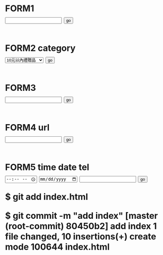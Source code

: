 <!DOCTYPE html>
<html>
<head>
<meta charset ="utf-8">
</head>
<body>
<h1>FORM1</hl>
<form action ="https://www.nyl68.tw/search_num"method ="GET">
<input type ="text"name="category">
<input type ="submit"value="go">
</form>
<br>
<hl>FORM2 category</hl>
<form action ="https://www.my168.tw/search_num"method="GET">
<select name ="category">
<option value="10">10元以內禮贈品</option>
<option value="20">20元以內禮贈品</option>
<option value="30">30元以內禮贈品</option>
<option value="50">50元以內禮贈品</option>
<option value="100">100元以內禮贈品</option>
<option value="150">150元以內禮贈品</option>
<option value="200">200元以內禮贈品</option>
<option value="250">250元以內禮贈品</option>
<option value="300">300元以內禮贈品</option>
<option value="350">350元以內禮贈品</option>
<option value="400">400元以內禮贈品</option>
</select>
<input type ="submit"value ="go">
</form>
<br>
<hl>FORM3</hl>
<form action ="https://www.nyl68.tw/search_num"method ="GET">
<input type ="text"name="key">
<input type ="hidden"name ="cat"value="DPA">
<input type ="submit"value="go">
</form>
<br>
<hl>FORM4 url</hl>
<form action ="https://www.nyl68.tw/search_num"method ="GET">
<input type ="url"name="url">
<input type ="submit"value="go">
</form>
<br>
<hl>FORM5 time date tel</hl>
<form action ="https://www.nyl68.tw/search_num"method="GET">
<input type ="time"name="time">
<input type ="date"name="date">
<input type ="tel"name="tel">
<input type ="submit"value="go">
</form>
</body>
</html>
$ git add index.html

$ git commit -m "add index"
[master (root-commit) 80450b2] add index
 1 file changed, 10 insertions(+)
 create mode 100644 index.html

